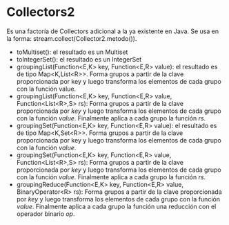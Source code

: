 # Collectors2

Es una factoría de Collectors adicional a la ya existente en Java. Se usa en la forma: stream.collect(Collector2.metodo()).

- toMultiset(): el resultado es un Multiset
- toIntegerSet(): el resultado es un IntegerSet
- groupingList(Function\<E,K\> key, Function\<E,R\> value): el resultado es de tipo Map\<K,List\<R\>\>. Forma grupos a partir de la clave proporcionada por key y luego transforma los elementos de cada grupo con la función value.
- groupingList(Function\<E,K\> key, Function\<E,R\> value, Function\<List\<R\>,S\> rs): Forma grupos a partir de la clave proporcionada por _key_ y luego transforma los elementos de cada grupo con la función _value_. Finalmente aplica a cada grupo la función _rs_.
- groupingSet(Function\<E,K\> key, Function\<E,R\> value): el resultado es de tipo Map\<K,Set\<R\>\>. Forma grupos a partir de la clave proporcionada por key y luego transforma los elementos de cada grupo con la función _value_.
- groupingSet(Function\<E,K\> key, Function\<E,R\> value, Function\<List\<R\>,S\> rs): Forma grupos a partir de la clave proporcionada por _key_ y luego transforma los elementos de cada grupo con la función _value_. Finalmente aplica a cada grupo la función _rs_.
- groupingReduce(Function\<E,K\> key, Function\<E,R\> value, BinaryOperator\<R\> rs): Forma grupos a partir de la clave proporcionada por _key_ y luego transforma los elementos de cada grupo con la función _value_. Finalmente aplica a cada grupo la función una reducción con el operador binario _op_.